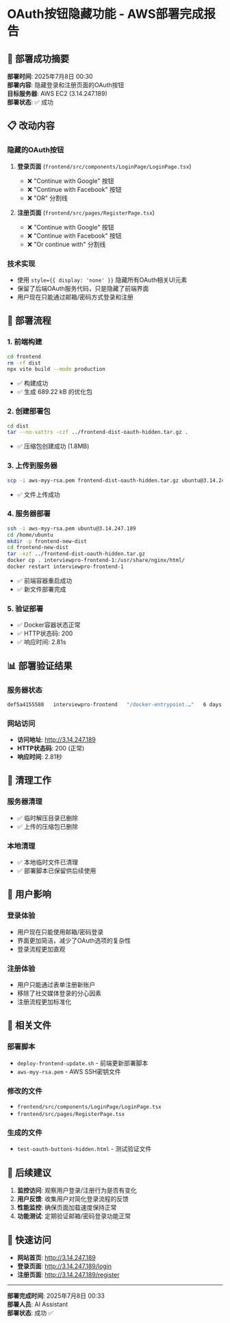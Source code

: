 # OAuth按钮隐藏功能 - AWS部署完成报告

## 🎉 部署成功摘要

**部署时间**: 2025年7月8日 00:30  
**部署内容**: 隐藏登录和注册页面的OAuth按钮  
**目标服务器**: AWS EC2 (3.14.247.189)  
**部署状态**: ✅ 成功

## 📋 改动内容

### 隐藏的OAuth按钮
1. **登录页面** (`frontend/src/components/LoginPage/LoginPage.tsx`)
   - ❌ "Continue with Google" 按钮
   - ❌ "Continue with Facebook" 按钮
   - ❌ "OR" 分割线

2. **注册页面** (`frontend/src/pages/RegisterPage.tsx`)
   - ❌ "Continue with Google" 按钮
   - ❌ "Continue with Facebook" 按钮
   - ❌ "Or continue with" 分割线

### 技术实现
- 使用 `style={{ display: 'none' }}` 隐藏所有OAuth相关UI元素
- 保留了后端OAuth服务代码，只是隐藏了前端界面
- 用户现在只能通过邮箱/密码方式登录和注册

## 🚀 部署流程

### 1. 前端构建
```bash
cd frontend
rm -rf dist
npx vite build --mode production
```
- ✅ 构建成功
- ✅ 生成 689.22 kB 的优化包

### 2. 创建部署包
```bash
cd dist
tar --no-xattrs -czf ../frontend-dist-oauth-hidden.tar.gz .
```
- ✅ 压缩包创建成功 (1.8MB)

### 3. 上传到服务器
```bash
scp -i aws-myy-rsa.pem frontend-dist-oauth-hidden.tar.gz ubuntu@3.14.247.189:/home/ubuntu/
```
- ✅ 文件上传成功

### 4. 服务器部署
```bash
ssh -i aws-myy-rsa.pem ubuntu@3.14.247.189
cd /home/ubuntu
mkdir -p frontend-new-dist
cd frontend-new-dist
tar -xzf ../frontend-dist-oauth-hidden.tar.gz
docker cp . interviewpro-frontend-1:/usr/share/nginx/html/
docker restart interviewpro-frontend-1
```
- ✅ 前端容器重启成功
- ✅ 新文件部署完成

### 5. 验证部署
- ✅ Docker容器状态正常
- ✅ HTTP状态码: 200
- ✅ 响应时间: 2.81s

## 📊 部署验证结果

### 服务器状态
```bash
def5a4155588   interviewpro-frontend   "/docker-entrypoint.…"   6 days ago   Up 8 seconds   0.0.0.0:3000->80/tcp, [::]:3000->80/tcp   interviewpro-frontend-1
```

### 网站访问
- **访问地址**: http://3.14.247.189
- **HTTP状态码**: 200 (正常)
- **响应时间**: 2.81秒

## 🔧 清理工作

### 服务器清理
- ✅ 临时解压目录已删除
- ✅ 上传的压缩包已删除

### 本地清理
- ✅ 本地临时文件已清理
- ✅ 部署脚本已保留供后续使用

## 📱 用户影响

### 登录体验
- 用户现在只能使用邮箱/密码登录
- 界面更加简洁，减少了OAuth选项的复杂性
- 登录流程更加直观

### 注册体验
- 用户只能通过表单注册新账户
- 移除了社交媒体登录的分心因素
- 注册流程更加标准化

## 📄 相关文件

### 部署脚本
- `deploy-frontend-update.sh` - 前端更新部署脚本
- `aws-myy-rsa.pem` - AWS SSH密钥文件

### 修改的文件
- `frontend/src/components/LoginPage/LoginPage.tsx`
- `frontend/src/pages/RegisterPage.tsx`

### 生成的文件
- `test-oauth-buttons-hidden.html` - 测试验证文件

## 🎯 后续建议

1. **监控访问**: 观察用户登录/注册行为是否有变化
2. **用户反馈**: 收集用户对简化登录流程的反馈
3. **性能监控**: 确保页面加载速度保持正常
4. **功能测试**: 定期验证邮箱/密码登录功能正常

## 🔗 快速访问

- **网站首页**: http://3.14.247.189
- **登录页面**: http://3.14.247.189/login
- **注册页面**: http://3.14.247.189/register

---
**部署完成时间**: 2025年7月8日 00:33  
**部署人员**: AI Assistant  
**部署状态**: 成功 ✅ 
